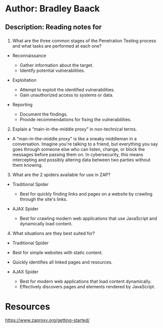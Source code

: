 # Author: Bradley Baack

## Description: Reading notes for

### 

1) What are the three common stages of the Penetration Testing process and what tasks are performed at each one?
- Reconnaissance
  - Gather information about the target.
  - Identify potential vulnerabilities.

- Exploitation
  - Attempt to exploit the identified vulnerabilities.
  - Gain unauthorized access to systems or data.

- Reporting
  - Document the findings.
  - Provide recommendations for fixing the vulnerabilities.
2) Explain a “main-in-the-middle proxy” in non-technical terms.
  - A "man-in-the-middle proxy" is like a sneaky middleman in a conversation. Imagine you're talking to a friend, but everything you say goes through someone else who can listen, change, or block the messages before passing them on. In cybersecurity, this means intercepting and possibly altering data between two parties without them knowing.
3) What are the 2 spiders available for use in ZAP?
- Traditional Spider
  - Best for quickly finding links and pages on a website by crawling through the site's links.

- AJAX Spider
  - Best for crawling modern web applications that use JavaScript and dynamically load content.

4) What situations are they best suited for?
  - Traditional Spider
  - Best for simple websites with static content.
  - Quickly identifies all linked pages and resources.

- AJAX Spider
  - Best for modern web applications that load content dynamically.
  - Effectively discovers pages and elements rendered by JavaScript.
 
# Resources
https://www.zaproxy.org/getting-started/

